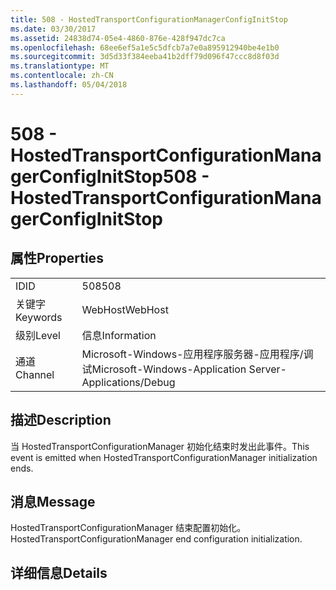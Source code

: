 ```yaml
---
title: 508 - HostedTransportConfigurationManagerConfigInitStop
ms.date: 03/30/2017
ms.assetid: 24838d74-05e4-4860-876e-428f947dc7ca
ms.openlocfilehash: 68ee6ef5a1e5c5dfcb7a7e0a895912940be4e1b0
ms.sourcegitcommit: 3d5d33f384eeba41b2dff79d096f47ccc8d8f03d
ms.translationtype: MT
ms.contentlocale: zh-CN
ms.lasthandoff: 05/04/2018
---
```

# <a name="508---hostedtransportconfigurationmanagerconfiginitstop"></a><span data-ttu-id="bf9b7-102">508 - HostedTransportConfigurationManagerConfigInitStop</span><span class="sxs-lookup"><span data-stu-id="bf9b7-102">508 - HostedTransportConfigurationManagerConfigInitStop</span></span>
## <a name="properties"></a><span data-ttu-id="bf9b7-103">属性</span><span class="sxs-lookup"><span data-stu-id="bf9b7-103">Properties</span></span>  
  
|||  
|-|-|  
|<span data-ttu-id="bf9b7-104">ID</span><span class="sxs-lookup"><span data-stu-id="bf9b7-104">ID</span></span>|<span data-ttu-id="bf9b7-105">508</span><span class="sxs-lookup"><span data-stu-id="bf9b7-105">508</span></span>|  
|<span data-ttu-id="bf9b7-106">关键字</span><span class="sxs-lookup"><span data-stu-id="bf9b7-106">Keywords</span></span>|<span data-ttu-id="bf9b7-107">WebHost</span><span class="sxs-lookup"><span data-stu-id="bf9b7-107">WebHost</span></span>|  
|<span data-ttu-id="bf9b7-108">级别</span><span class="sxs-lookup"><span data-stu-id="bf9b7-108">Level</span></span>|<span data-ttu-id="bf9b7-109">信息</span><span class="sxs-lookup"><span data-stu-id="bf9b7-109">Information</span></span>|  
|<span data-ttu-id="bf9b7-110">通道</span><span class="sxs-lookup"><span data-stu-id="bf9b7-110">Channel</span></span>|<span data-ttu-id="bf9b7-111">Microsoft-Windows-应用程序服务器-应用程序/调试</span><span class="sxs-lookup"><span data-stu-id="bf9b7-111">Microsoft-Windows-Application Server-Applications/Debug</span></span>|  
  
## <a name="description"></a><span data-ttu-id="bf9b7-112">描述</span><span class="sxs-lookup"><span data-stu-id="bf9b7-112">Description</span></span>  
 <span data-ttu-id="bf9b7-113">当 HostedTransportConfigurationManager 初始化结束时发出此事件。</span><span class="sxs-lookup"><span data-stu-id="bf9b7-113">This event is emitted when HostedTransportConfigurationManager initialization ends.</span></span>  
  
## <a name="message"></a><span data-ttu-id="bf9b7-114">消息</span><span class="sxs-lookup"><span data-stu-id="bf9b7-114">Message</span></span>  
 <span data-ttu-id="bf9b7-115">HostedTransportConfigurationManager 结束配置初始化。</span><span class="sxs-lookup"><span data-stu-id="bf9b7-115">HostedTransportConfigurationManager end configuration initialization.</span></span>  
  
## <a name="details"></a><span data-ttu-id="bf9b7-116">详细信息</span><span class="sxs-lookup"><span data-stu-id="bf9b7-116">Details</span></span>

